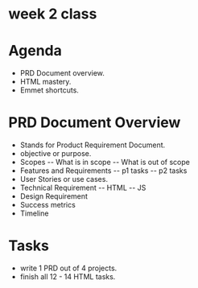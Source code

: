 # week 2 class

# Agenda

- PRD Document overview.
- HTML mastery.
- Emmet shortcuts.

# PRD Document Overview
- Stands for Product Requirement Document.
- objective or purpose.
- Scopes
 -- What is in scope
 -- What is out of scope
- Features and Requirements
 -- p1 tasks
 -- p2 tasks
- User Stories or use cases.
- Technical Requirement
 -- HTML
 -- JS
- Design Requirement
- Success metrics
- Timeline

# Tasks 
- write 1 PRD out of 4 projects.
- finish all 12 - 14 HTML tasks.
